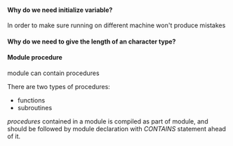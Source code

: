 #### Why do we need initialize variable?
In order to make sure running on different machine won't produce mistakes
#### Why do we need to give the length of an character type?

#### Module procedure
module can contain procedures

There are two types of procedures:
* functions
* subroutines

*procedures* contained in a module is compiled as part of module, and should be followed by module declaration with *CONTAINS* statement ahead of it.
